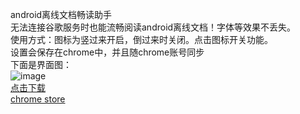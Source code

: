 android离线文档畅读助手<br/>
无法连接谷歌服务时也能流畅阅读android离线文档！字体等效果不丢失。<br/>
使用方式：图标为竖过来开启，倒过来时关闭。点击图标开关功能。<br/>
设置会保存在chrome中，并且随chrome账号同步<br/>
下面是界面图：<br/>
![image](https://github.com/hellopenggao/inchina_read_offline_android_doc_helper/blob/master/example_UI.PNG)
<br/>
[点击下载](https://raw.githubusercontent.com/hellopenggao/inchina_read_offline_android_doc_helper/master/inchina_read_offline_android_doc_helper.crx)<br/>
[chrome store](https://chrome.google.com/webstore/detail/android%E7%A6%BB%E7%BA%BF%E6%96%87%E6%A1%A3%E7%95%85%E8%AF%BB%E5%8A%A9%E6%89%8B/gnlmkogaihccfldfiojfdpkjoncmnobc?utm_source=chrome-ntp-icon)

